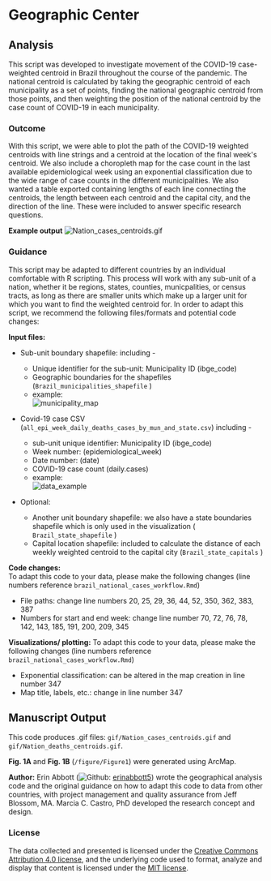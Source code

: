 
# Geographic Center

## Analysis
This script was developed to investigate movement of the COVID-19 case-weighted centroid in Brazil throughout the course of the pandemic. The national centroid is calculated by taking the geographic centroid of each municipality as a set of points, finding the national geographic centroid from those points, and then weighting the position of the national centroid by the case count of COVID-19 in each municipality.

### Outcome
With this script, we were able to plot the path of the COVID-19 weighted centroids with line strings and a centroid at the location of the final week's centroid. We also include a choropleth map for the case count in the last available epidemiological week using an exponential classification due to the wide range of case counts in the different municipalities. We also wanted a table exported containing lengths of each line connecting the centroids, the length between each centroid and the capital city, and the direction of the line. These were included to answer specific research questions.


__Example output__ 
 ![Nation_cases_centroids.gif](gif/Nation_cases_centroids.gif)

### Guidance
This script may be adapted to different countries by an individual comfortable with R scripting. This process will work with any sub-unit of a nation, whether it be regions, states, counties, municpalities, or census tracts, as long as there are smaller units which make up a larger unit for which you want to find the weighted centroid for. In order to adapt this script, we recommend the following files/formats and potential code changes:

__Input files:__  

* Sub-unit boundary shapefile: including -  
    * Unique identifier for the sub-unit: Municipality ID (ibge_code)
    * Geographic boundaries for the shapefiles (`Brazil_municipalities_shapefile` )
    * example:  
![municipality_map](https://user-images.githubusercontent.com/43140693/111041730-b28aa400-8407-11eb-8afb-cce5d68ede10.png)

* Covid-19 case CSV (`all_epi_week_daily_deaths_cases_by_mun_and_state.csv`) including -  
    * sub-unit unique identifier: Municipality ID (ibge_code)
    * Week number: (epidemiological_week)
    * Date number: (date)
    * COVID-19 case count (daily.cases)
    * example:  
![data_example](https://user-images.githubusercontent.com/43140693/111041744-c46c4700-8407-11eb-9fb1-8e9e63078089.png)
    
* Optional:
    * Another unit boundary shapefile: we also have a state boundaries shapefile which is only used in the visualization ( `Brazil_state_shapefile` )
    * Capital location shapefile: included to calculate the distance of each weekly weighted centroid to the capital city (`Brazil_state_capitals` )

    
__Code changes:__  
To adapt this code to your data, please make the following changes (line numbers reference `brazil_national_cases_workflow.Rmd`)
* File paths: change line numbers 20, 25, 29, 36, 44, 52, 350, 362, 383, 387
* Numbers for start and end week: change line number 70, 72, 76, 78, 142, 143, 185, 191, 200, 209, 345


__Visualizations/ plotting:__
To adapt this code to your data, please make the following changes (line numbers reference `brazil_national_cases_workflow.Rmd`)
* Exponential classification: can be altered in the map creation in line number 347
* Map title, labels, etc.: change in line number 347


## Manuscript Output
This code produces  .gif files: `gif/Nation_cases_centroids.gif` and `gif/Nation_deaths_centroids.gif`.

__Fig. 1A__ and __Fig. 1B__ (`/figure/Figure1`) were generated using ArcMap.


__Author:__ Erin Abbott (![Github](http://i.imgur.com/9I6NRUm.png): [erinabbott5](https://github.com/erinabbott5)) wrote the geographical analysis code and the original guidance on how to adapt this code to data from other countries, with project management and quality assurance from Jeff Blossom, MA. Marcia C. Castro, PhD developed the research concept and design.


### License
The data collected and presented is licensed under the [Creative Commons Attribution 4.0 license](https://creativecommons.org/licenses/by/4.0/), and the underlying code used to format, analyze and display that content is licensed under the [MIT license](http://opensource.org/licenses/mit-license.php).
